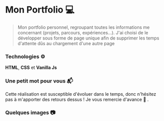 # Mon Portfolio 💻

> Mon portfolio personnel, regroupant toutes les informations me concernant (projets, parcours, expériences...). J'ai choisi de le développer sous forme de page unique afin de supprimer les temps d'attente dûs au chargement d'une autre page

### Technologies ⚙️
**HTML**, **CSS** et **Vanilla Js**

### Une petit  mot pour vous :mailbox_with_mail:
Cette réalisation est susceptible d'évoluer dans le temps, donc n'hésitez pas à m'apporter des retours dessus !
Je vous remercie d'avance :pray: .

### Quelques images 📷

